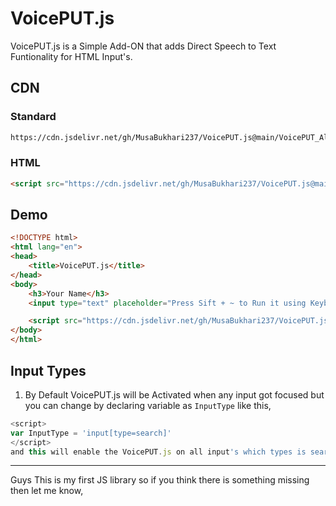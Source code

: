 # VoicePUT.js
 VoicePUT.js is a Simple Add-ON that adds Direct Speech to Text Funtionality for HTML Input's.
## CDN
### Standard
```bash
https://cdn.jsdelivr.net/gh/MusaBukhari237/VoicePUT.js@main/VoicePUT_All.js
```
### HTML
```html
<script src="https://cdn.jsdelivr.net/gh/MusaBukhari237/VoicePUT.js@main/VoicePUT_All.js"></script>
```
## Demo
```html
<!DOCTYPE html>
<html lang="en">
<head>
    <title>VoicePUT.js</title>
</head>
<body>
    <h3>Your Name</h3>
    <input type="text" placeholder="Press Sift + ~ to Run it using Keyboard" style="width:90%;">

    <script src="https://cdn.jsdelivr.net/gh/MusaBukhari237/VoicePUT.js@main/VoicePUT_All.js"></script>
</body>
</html>
```

## Input Types
1. By Default VoicePUT.js will be Activated when any input got focused but you can change by declaring variable as ``InputType`` like this,
```js
<script>
var InputType = 'input[type=search]'
</script>
and this will enable the VoicePUT.js on all input's which types is search.
```
---
Guys This is my first JS library so if you think there is something missing then let me know,
